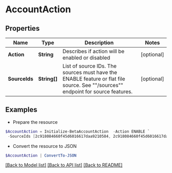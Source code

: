 # AccountAction
## Properties

Name | Type | Description | Notes
------------ | ------------- | ------------- | -------------
**Action** | **String** | Describes if action will be enabled or disabled | [optional] 
**SourceIds** | **String[]** | List of source IDs. The sources must have the ENABLE feature or flat file source. See &quot;&quot;/sources&quot;&quot; endpoint for source features. | [optional] 

## Examples

- Prepare the resource
```powershell
$AccountAction = Initialize-BetaAccountAction  -Action ENABLE `
 -SourceIds [2c918084660f45d6016617daa9210584, 2c918084660f45d6016617daa9210500]
```

- Convert the resource to JSON
```powershell
$AccountAction | ConvertTo-JSON
```

[[Back to Model list]](../README.md#documentation-for-models) [[Back to API list]](../README.md#documentation-for-api-endpoints) [[Back to README]](../README.md)


